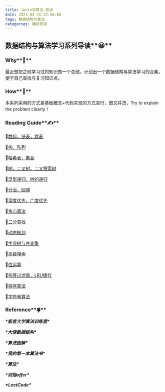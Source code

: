 ```yaml
---
title: Jevin学算法-导读
date: 2021-04-25 22:56:08
tags: 数据结构与算法
categories: 模块导读
---
```

## 数据结构与算法学习系列导读**😀**

### Why**🐬**

最近想把之前学习过的知识做一个总结，计划出一个数据结构与算法学习的合集，便于自己查找与复习知识点。

### How**🌳**

本系列采用的方式是基础概念+代码实现的方式进行，图文并茂，Try to explain the problem clearly！

### Reading Guide**✍**

**💎**[数组，链表，跳表](http://jevinzhao.com/2021/04/15/Jevin%E5%AD%A6%E7%AE%97%E6%B3%95%E4%B8%8E%E6%95%B0%E6%8D%AE%E7%BB%93%E6%9E%84-%E6%95%B0%E7%BB%84-%E9%93%BE%E8%A1%A8-%E8%B7%B3%E8%A1%A8/)

**💎**[栈，队列]()

**💎**[哈希表，集合]()

**💎**[树，二叉树，二叉搜索树]()

**💎**[泛型递归，树的递归]()

**💎**[分治，回溯]()

**💎**[深度优先，广度优先]()

**💎**[贪心算法]()

**💎**[二分查找]()

**💎**[动态规划]()

**💎**[字典树与并查集]()

**💎**[高级搜索]()

**💎**[位运算]()

**💎**[布隆过滤器，LRU缓存]()

**💎**[排序算法]()

**💎**[字符串算法]()

### Reference**🍀**

***\*极客大学算法训练营\****

***\*大话数据结构\****

***\*算法图解\****

***\*我的第一本算法书\****

***\*算法\****

***\*剑指offer\****

***\*LeetCode\****



